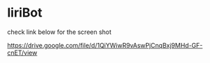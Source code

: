 # liriBot

check link below for the screen shot

https://drive.google.com/file/d/1QiYWiwR9vAswPjCnqBxj9MHd-GF-cnET/view
